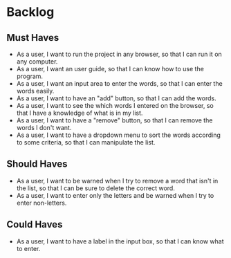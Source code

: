 # Backlog

## Must Haves

- As a user, I want to run the project in any browser, so that I can run it on any computer.
- As a user, I want an user guide, so that I can know how to use the program.
- As a user, I want an input area to enter the words, so that I can enter the words easily.
- As a user, I want to have an "add" button, so that I can add the words.
- As a user, I want to see the which words I entered on the browser, so that I have a knowledge of what is in my list.
- As a user, I want to have a "remove" button, so that I can remove the words I don't want.
- As a user, I want to have a dropdown menu to sort the words according to some criteria, so that I can manipulate the list.

## Should Haves

- As a user, I want to be warned when I try to remove a word that isn't in the list, so that I can be sure to delete the correct word.
- As a user, I want to enter only the letters and be warned when I try to enter non-letters.

## Could Haves

- As a user, I want to have a label in the input box, so that I can know what to enter.

